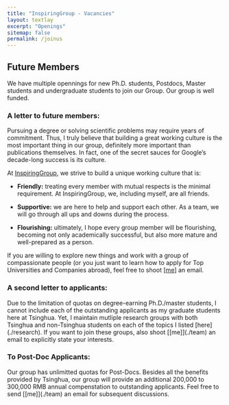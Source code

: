 ```yaml
---
title: "InspiringGroup - Vacancies"
layout: textlay
excerpt: "Openings"
sitemap: false
permalink: /joinus
---
```


## Future Members

<div class="largefont">
We have multiple opennings for new Ph.D. students, Postdocs, Master students and undergraduate students to join our Group. Our group is well funded. 
</div>

### A letter to future members: 

<div class="largefont">
Pursuing a degree or solving scientific problems may require years of commitment. Thus, I truly believe that building a great working culture is the most important thing in our group, definitely more important than publications themselves. In fact, one of the secret sauces for Google’s decade-long success is its culture. 

At [InspiringGroup](.), we strive to build a unique working culture that is: 

* **Friendly:** treating every member with mutual respects is the minimal requirement. At InspiringGroup, we, including myself, are all friends. 

* **Supportive:** we are here to help and support each other. As a team, we will go through all ups and downs during the process.

* **Flourishing:** ultimately, I hope every group member will be flourishing, becoming not only academically successful, but also more mature and well-prepared as a person.
 
If you are willing to explore new things and work with a group of compassionate people (or you just want to learn how to apply for Top Universities and Companies abroad), feel free to shoot [[me]](./team) an email. 
</div>

### A second letter to applicants: 

<div class="largefont">
Due to the limitation of quotas on degree-earning Ph.D./master students, I cannot include each of the outstanding applicants as my graduate students here at Tsinghua. Yet, I maintain mutliple research groups with both Tsinghua and non-Tsinghua students on each of the topics I listed [here](./research). If you want to join these groups, also shoot [[me]](./team) an email to explicitly state your interests. 
</div>

### To Post-Doc Applicants: 

<div class="largefont">
Our group has unlimitted quotas for Post-Docs. Besides all the benefits provided by Tsinghua, our group will provide an additional 200,000 to 300,000 RMB annual compenstation to outstanding applicants. Feel free to send [[me]](./team) an email for subsequent discussions. 
</div>


<br />
